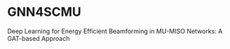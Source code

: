 # GNN4SCMU
Deep Learning for Energy Efficient Beamforming in MU-MISO Networks: A GAT-based Approach
